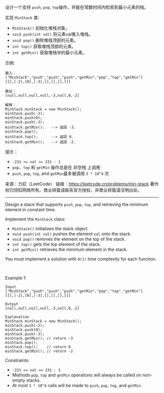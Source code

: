 设计一个支持 `push`, `pop`, `top`操作，并能在常数时间内检索到最小元素的栈。

实现 `MinStack` 类:

- `MinStack()` 初始化堆栈对象。
- `void push(int val)` 将元素val推入堆栈。
- `void pop()` 删除堆栈顶部的元素。
- `int top()` 获取堆栈顶部的元素。
- `int getMin()` 获取堆栈中的最小元素。

示例:

```
输入：
["MinStack","push","push","push","getMin","pop","top","getMin"]
[[],[-2],[0],[-3],[],[],[],[]]

输出：
[null,null,null,null,-3,null,0,-2]

解释：
MinStack minStack = new MinStack();
minStack.push(-2);
minStack.push(0);
minStack.push(-3);
minStack.getMin();   --> 返回 -3.
minStack.pop();
minStack.top();      --> 返回 0.
minStack.getMin();   --> 返回 -2.
```

提示：

- `-231 <= val <= 231 - 1`
- `pop`、`top` 和 `getMin` 操作总是在 非空栈 上调用
- `push`, `pop`, `top`, and `getMin`最多被调用 `3 * 10^4` 次

来源：力扣（LeetCode）
链接：https://leetcode.cn/problems/min-stack
著作权归领扣网络所有。商业转载请联系官方授权，非商业转载请注明出处。

---

Design a stack that supports `push`, `pop`, `top`, and retrieving the minimum element in constant time.

Implement the `MinStack` class:

- `MinStack()` initializes the stack object.
- `void push(int val)` pushes the element `val` onto the stack.
- `void pop()` removes the element on the top of the stack.
- `int top()` gets the top element of the stack.
- `int getMin()` retrieves the minimum element in the stack.

You must implement a solution with `O(1)` time complexity for each function.

 

Example 1:

```
Input
["MinStack","push","push","push","getMin","pop","top","getMin"]
[[],[-2],[0],[-3],[],[],[],[]]

Output
[null,null,null,null,-3,null,0,-2]

Explanation
MinStack minStack = new MinStack();
minStack.push(-2);
minStack.push(0);
minStack.push(-3);
minStack.getMin(); // return -3
minStack.pop();
minStack.top();    // return 0
minStack.getMin(); // return -2
```


Constraints:

- `-231 <= val <= 231 - 1`
- Methods `pop`, `top` and `getMin` operations will always be called on non-empty stacks.
- At most `3 * 10^4` calls will be made to `push`, `pop`, `top`, and `getMin`.
